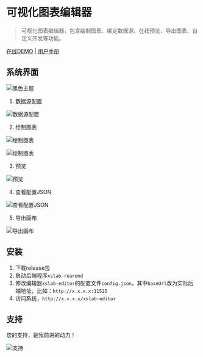 # 可视化图表编辑器
> 可视化图表编辑器，包含绘制图表、绑定数据源、在线预览、导出图表、自定义开发等功能。

[在线DEMO](https://app.isaacxu.com/xslab/editor/#/) |
[用户手册](https://app.isaacxu.com/xslab/portal/#/)


## 系统界面

![黑色主题](https://user-images.githubusercontent.com/6405875/116405059-d1cb7c80-a861-11eb-8295-8741419887a0.png)

1. 数据源配置

![数据源配置](http://7u.isaacxu.com/xslab_03.png?imageView2/0/w/600)

2. 绘制图表

![绘制图表](http://7u.isaacxu.com/xslab_01.png?imageView2/0/w/600)

![绘制图表](http://7u.isaacxu.com/xslab_02.png?imageView2/0/w/600)

3. 预览

![预览](http://7u.isaacxu.com/xslab_05.png?imageView2/0/w/600)

4. 查看配置JSON

![查看配置JSON](http://7u.isaacxu.com/%E6%9F%A5%E7%9C%8BJSON.jpg?imageView2/0/w/600)

5. 导出画布

![导出画布](http://7u.isaacxu.com/%E5%AF%BC%E5%87%BA%E7%94%BB%E5%B8%83.png?imageView2/0/w/600)

## 安装

1. 下载release包
2. 启动后端程序`xslab-rearend`
3. 修改编辑器`xslab-editor`的配置文件`config.json`，其中`baseUrl`改为实际后端地址，比如：`http://x.x.x.x:11525`
4. 访问系统，`http://x.x.x.x/xslab-editor`

## 支持

您的支持，是我前进的动力！

![支持](http://server.isaacxu.com:3004/uploads/upload_81d93fc980eabba12f1c2465811f2d07.png)
